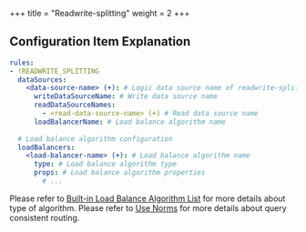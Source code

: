 +++
title = "Readwrite-splitting"
weight = 2
+++

## Configuration Item Explanation

```yaml
rules:
- !READWRITE_SPLITTING
  dataSources:
    <data-source-name> (+): # Logic data source name of readwrite-splitting
      writeDataSourceName: # Write data source name
      readDataSourceNames: 
        - <read-data-source-name> (+) # Read data source name
      loadBalancerName: # Load balance algorithm name
  
  # Load balance algorithm configuration
  loadBalancers:
    <load-balancer-name> (+): # Load balance algorithm name
      type: # Load balance algorithm type
      props: # Load balance algorithm properties
        # ...
```

Please refer to [Built-in Load Balance Algorithm List](/en/user-manual/shardingsphere-jdbc/configuration/built-in-algorithm/load-balance) for more details about type of algorithm.
Please refer to [Use Norms](/en/features/readwrite-splitting/use-norms) for more details about query consistent routing.
